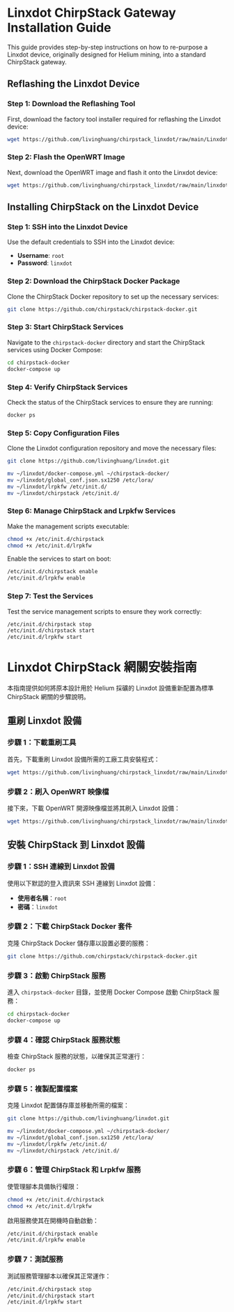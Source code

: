 # Linxdot ChirpStack Gateway Installation Guide

This guide provides step-by-step instructions on how to re-purpose a Linxdot device, originally designed for Helium mining, into a standard ChirpStack gateway.

## Reflashing the Linxdot Device

### Step 1: Download the Reflashing Tool

First, download the factory tool installer required for reflashing the Linxdot device:

```bash
wget https://github.com/livinghuang/chirpstack_linxdot/raw/main/Linxdot-Factory-tool-Installer.zip
```

### Step 2: Flash the OpenWRT Image

Next, download the OpenWRT image and flash it onto the Linxdot device:

```bash
wget https://github.com/livinghuang/chirpstack_linxdot/raw/main/linxdot-opensource-image-1.0.1.tar.gz
```

## Installing ChirpStack on the Linxdot Device

### Step 1: SSH into the Linxdot Device

Use the default credentials to SSH into the Linxdot device:

- **Username**: `root`
- **Password**: `linxdot`

### Step 2: Download the ChirpStack Docker Package

Clone the ChirpStack Docker repository to set up the necessary services:

```bash
git clone https://github.com/chirpstack/chirpstack-docker.git
```

### Step 3: Start ChirpStack Services

Navigate to the `chirpstack-docker` directory and start the ChirpStack services using Docker Compose:

```bash
cd chirpstack-docker
docker-compose up
```

### Step 4: Verify ChirpStack Services

Check the status of the ChirpStack services to ensure they are running:

```bash
docker ps
```

### Step 5: Copy Configuration Files

Clone the Linxdot configuration repository and move the necessary files:

```bash
git clone https://github.com/livinghuang/linxdot.git

mv ~/linxdot/docker-compose.yml ~/chirpstack-docker/
mv ~/linxdot/global_conf.json.sx1250 /etc/lora/
mv ~/linxdot/lrpkfw /etc/init.d/
mv ~/linxdot/chirpstack /etc/init.d/
```

### Step 6: Manage ChirpStack and Lrpkfw Services

Make the management scripts executable:

```bash
chmod +x /etc/init.d/chirpstack
chmod +x /etc/init.d/lrpkfw
```

Enable the services to start on boot:

```bash
/etc/init.d/chirpstack enable
/etc/init.d/lrpkfw enable
```

### Step 7: Test the Services

Test the service management scripts to ensure they work correctly:

```bash
/etc/init.d/chirpstack stop
/etc/init.d/chirpstack start
/etc/init.d/lrpkfw start
```

# Linxdot ChirpStack 網關安裝指南

本指南提供如何將原本設計用於 Helium 採礦的 Linxdot 設備重新配置為標準 ChirpStack 網關的步驟說明。

## 重刷 Linxdot 設備

### 步驟 1：下載重刷工具

首先，下載重刷 Linxdot 設備所需的工廠工具安裝程式：

```bash
wget https://github.com/livinghuang/chirpstack_linxdot/raw/main/Linxdot-Factory-tool-Installer.zip
```

### 步驟 2：刷入 OpenWRT 映像檔

接下來，下載 OpenWRT 開源映像檔並將其刷入 Linxdot 設備：

```bash
wget https://github.com/livinghuang/chirpstack_linxdot/raw/main/linxdot-opensource-image-1.0.1.tar.gz
```

## 安裝 ChirpStack 到 Linxdot 設備

### 步驟 1：SSH 連線到 Linxdot 設備

使用以下默認的登入資訊來 SSH 連線到 Linxdot 設備：

- **使用者名稱**：`root`
- **密碼**：`linxdot`

### 步驟 2：下載 ChirpStack Docker 套件

克隆 ChirpStack Docker 儲存庫以設置必要的服務：

```bash
git clone https://github.com/chirpstack/chirpstack-docker.git
```

### 步驟 3：啟動 ChirpStack 服務

進入 `chirpstack-docker` 目錄，並使用 Docker Compose 啟動 ChirpStack 服務：

```bash
cd chirpstack-docker
docker-compose up
```

### 步驟 4：確認 ChirpStack 服務狀態

檢查 ChirpStack 服務的狀態，以確保其正常運行：

```bash
docker ps
```

### 步驟 5：複製配置檔案

克隆 Linxdot 配置儲存庫並移動所需的檔案：

```bash
git clone https://github.com/livinghuang/linxdot.git

mv ~/linxdot/docker-compose.yml ~/chirpstack-docker/
mv ~/linxdot/global_conf.json.sx1250 /etc/lora/
mv ~/linxdot/lrpkfw /etc/init.d/
mv ~/linxdot/chirpstack /etc/init.d/
```

### 步驟 6：管理 ChirpStack 和 Lrpkfw 服務

使管理腳本具備執行權限：

```bash
chmod +x /etc/init.d/chirpstack
chmod +x /etc/init.d/lrpkfw
```

啟用服務使其在開機時自動啟動：

```bash
/etc/init.d/chirpstack enable
/etc/init.d/lrpkfw enable
```

### 步驟 7：測試服務

測試服務管理腳本以確保其正常運作：

```bash
/etc/init.d/chirpstack stop
/etc/init.d/chirpstack start
/etc/init.d/lrpkfw start
```
